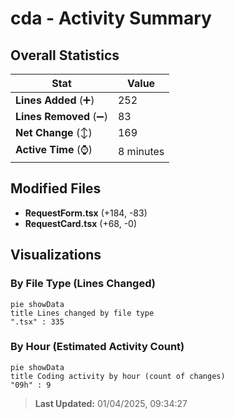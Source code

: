 # cda - Activity Summary 

## Overall Statistics

| Stat                   | Value                                                             |
| ---------------------- | ----------------------------------------------------------------- |
| **Lines Added** (➕)   | 252                                          |
| **Lines Removed** (➖) | 83                                        |
| **Net Change** (↕)    | 169                |
| **Active Time** (⌚)   | 8 minutes |


## Modified Files
- **RequestForm.tsx** (+184, -83)
- **RequestCard.tsx** (+68, -0)

## Visualizations

### By File Type (Lines Changed)

```mermaid
pie showData
title Lines changed by file type
".tsx" : 335
```

### By Hour (Estimated Activity Count)

```mermaid
pie showData
title Coding activity by hour (count of changes)
"09h" : 9
```


> **Last Updated:** 01/04/2025, 09:34:27